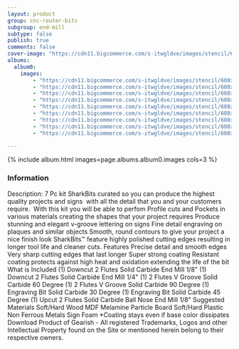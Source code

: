 ```yaml
---
layout: product
group: cnc-router-bits
subgroup: end-mill
subtype: false
publish: true
comments: false
cover-image: "https://cdn11.bigcommerce.com/s-itwgldve/images/stencil/608x608/products/2631/7823/3d_sign_maker_DELUXE__cnc_bit_kit_v2_1__54331.1675310616.png?c=2"
albums:
  album0:
    images:
        - "https://cdn11.bigcommerce.com/s-itwgldve/images/stencil/608x608/products/2631/7823/3d_sign_maker_DELUXE__cnc_bit_kit_v2_1__54331.1675310616.png?c=2"
        - "https://cdn11.bigcommerce.com/s-itwgldve/images/stencil/608x608/products/2631/6367/sb-2518-ns_G_w_1__48188.1675310614.png?c=2"
        - "https://cdn11.bigcommerce.com/s-itwgldve/images/stencil/608x608/products/2631/6368/sb_2014_ns_g_w_1__29362.1675310614.png?c=2"
        - "https://cdn11.bigcommerce.com/s-itwgldve/images/stencil/608x608/products/2631/6384/SB-3060__31174.1576258071.1280.1280__42544.1675310615.jpg?c=2"
        - "https://cdn11.bigcommerce.com/s-itwgldve/images/stencil/608x608/products/2631/6385/SB-3590__41118.1576258104.1280.1280__75767.1675310615.jpg?c=2"
        - "https://cdn11.bigcommerce.com/s-itwgldve/images/stencil/608x608/products/2631/6369/sb_4000530_ns_g_w_1__11547.1675310614.png?c=2"
        - "https://cdn11.bigcommerce.com/s-itwgldve/images/stencil/608x608/products/2631/6370/sb_4502545_ns_g_w_1__86032.1675310614.png?c=2"
        - "https://cdn11.bigcommerce.com/s-itwgldve/images/stencil/608x608/products/2631/6371/sb_1518_ns_g_w_1__67696.1675310615.png?c=2"
        - "https://cdn11.bigcommerce.com/s-itwgldve/images/stencil/608x608/products/2631/6402/sharkbit_tray_1__13091.1579725188__18938.1675310615.jpg?c=2"

---
```


{% include album.html images=page.albums.album0.images cols=3 %}

### Information

Description:
 7 Pc kit SharkBits curated so you can produce the highest quality projects and signs  with all the detail that you and your customers require.   With this kit you will be able to perfom  Profile cuts and Pockets in various materials creating the shapes that your project requires Produce stunning and elegant v-groove lettering on signs Fine detail engraving on plaques and similar objects Smooth, round contours to give your project a nice finish look   SharkBits™ feature highly polished cutting edges resulting in longer tool life and cleaner cuts.  Features  Precise detail and smooth edges Very sharp cutting edges that last longer Super strong coating Resistant coating protects against high heat and oxidation extending the life of the bit  What is Included  (1) Downcut 2 Flutes Solid Carbide End Mill 1/8" (1) Downcut 2 Flutes Solid Carbide End Mill 1/4" (1) 2 Flutes V Groove Solid Carbide 60 Degree (1) 2 Flutes V Groove Solid Carbide 90 Degree (1) Engraving Bit Solid Carbide 30 Degree (1) Engraving Bit Solid Carbide 45 Degree (1) Upcut 2 Flutes Solid Carbide Ball Nose End Mill 1/8"  Suggested Materials   Soft/Hard Wood MDF Melamine Particle Board Soft/Hard Plastic Non Ferrous Metals Sign Foam   *Coating stays even if base color dissipates Download Product of Gearish - All registered Trademarks, Logos and other Intellectual Property found on the Site or mentioned herein belong to their respective owners.  


